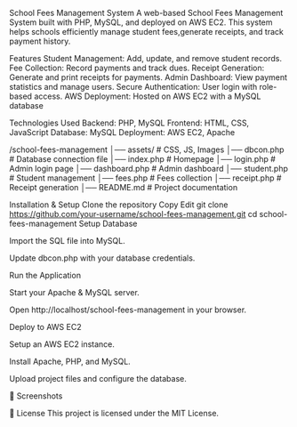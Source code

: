 School Fees Management System
A web-based School Fees Management System built with PHP, MySQL, and deployed on AWS EC2. This system helps schools efficiently manage student fees,generate receipts, and track payment history.

Features
Student Management: Add, update, and remove student records.
Fee Collection: Record payments and track dues.
Receipt Generation: Generate and print receipts for payments.
Admin Dashboard: View payment statistics and manage users.
Secure Authentication: User login with role-based access.
AWS Deployment: Hosted on AWS EC2 with a MySQL database

Technologies Used
Backend: PHP, MySQL
Frontend: HTML, CSS, JavaScript
Database: MySQL
Deployment: AWS EC2, Apache

/school-fees-management
│── assets/            # CSS, JS, Images
│── dbcon.php          # Database connection file
│── index.php          # Homepage
│── login.php          # Admin login page
│── dashboard.php      # Admin dashboard
│── student.php        # Student management
│── fees.php           # Fees collection
│── receipt.php        # Receipt generation
│── README.md          # Project documentation

Installation & Setup
Clone the repository
Copy
Edit
git clone https://github.com/your-username/school-fees-management.git
cd school-fees-management
Setup Database

Import the SQL file into MySQL.

Update dbcon.php with your database credentials.

Run the Application

Start your Apache & MySQL server.

Open http://localhost/school-fees-management in your browser.

Deploy to AWS EC2

Setup an AWS EC2 instance.

Install Apache, PHP, and MySQL.

Upload project files and configure the database.

📸 Screenshots

📜 License
This project is licensed under the MIT License.
